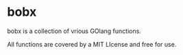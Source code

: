 # bobx

bobx is a collection of vrious GOlang functions.

All functions are covered by a MIT LIcense and free for use.

